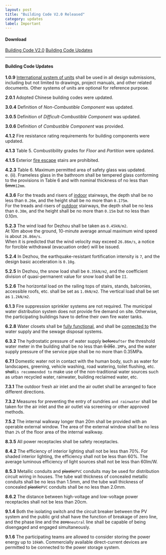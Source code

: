 ```yaml
---
layout: post
title: "Building Code V2.0 Released"
category: updates
label: Important
---
```


#### Download

<a class="btn btn-xs btn-primary" href="{{ site.baseurl }}/assets/doc/SDC2017_Building_Code_V2.0.pdf" target="_blank">Building Code V2.0</a>
<a class="btn btn-xs btn-primary" href="{{ site.baseurl }}/assets/doc/SDC2017_Building_Code_Updates.pdf" target="_blank">Building Code Updates</a>

---

#### Building Code Updates

__1.0.9__ <u>International system of units</u> shall be used in all design submissions, including but not limited to drawings, project manuals, and other related documents. Other systems of units are optional for reference purpose.

__2.0.1__ Adopted Chinese building codes were updated.

__3.0.4__ Definition of _Non-Combustible Component_ was updated.

__3.0.5__ Definition of _Difficult-Combustible Component_ was updated.

__3.0.6__ Definition of _Combustible Component_ was provided.

__4.1.2__ Fire resistance rating requirements for building components were updated.

__4.1.3__ Table 5. Combustibility grades for _Floor_ and _Partition_ were updated.

__4.1.5__ Exterior <u>fire escape</u> stairs are prohibited.

__4.2.3__ Table 6. Maximum permitted area of safety glass was updated.<br>
e. (ii). Frameless glass in the bathroom shall be tempered glass conforming to the provisions in Table 6 and with nominal thickness of no less than <del>5mm</del>`12mm`.

__4.3.6__ For the treads and risers of <u>indoor</u> stairways, the depth shall be no less than `0.26m`, and the height shall be no more than `0.175m`.<br>
For the treads and risers of <u>outdoor</u> stairways, the depth shall be no less than `0.30m`, and the height shall be no more than `0.15m` but no less than 0.10m.

__5.2.3__ The wind load for Dezhou shall be taken as `0.45kN/m2`.<br>
At 10m above the ground, 10-minute average annual maximum wind speed is about `26.86m/s`.<br>
When it is predicted that the wind velocity may exceed `26.86m/s`, a notice for forcible withdrawal (evacuation order) will be issued.

__5.2.4__ In Dezhou, the earthquake-resistant fortification intensity is `7`, and the design basic acceleration is `0.10g`.

__5.2.5__ In Dezhou, the snow load shall be `0.35kN/m2`, and the coefficient division of quasi-permanent value for snow load shall be `II`.

__5.2.6__ The horizontal load on the railing tops of stairs, stands, balconies, accessible roofs, etc. shall be set as `1.0kN/m2`. The vertical load shall be set as `1.2kN/m2`.

__6.1.3__ Fire suppression sprinkler systems are not required. The municipal water distribution system does not provide fire demand on site. Otherwise, the participating buildings have to define their own fire water tanks.

__6.2.8__ Water closets shall be <u>fully functional</u>, and shall be <u>connected to</u> the water supply and the sewage disposal systems.

__6.3.2__ The hydrostatic pressure of water supply <del>before</del>`after` the threshold water meter in the building shall be no less than <del>0.05</del>`0.1MPa`, and the water supply pressure of the service pipe shall be no more than 0.35MPa.

__6.7.1__ Domestic water not in contact with the human body, such as water for landscapes, greening, vehicle washing, road watering, toilet flushing, etc. <del>shall</del>`is recommended to` make use of the non-traditional water sources such as urban recycled water, rainwater, building reclaimed water, etc.

__7.3.1__ The outdoor fresh air inlet and the air outlet shall be arranged to face different directions.

__7.3.2__ Measures for preventing the entry of sundries `and rainwater` shall be taken for the air inlet and the air outlet via screening or other approved methods.

__7.5.2__ The internal walkway longer than 20m shall be provided with an operable external window. The area of the external window shall be no less than `2%` of the floor area of the internal walkway.

__8.3.5__ All power receptacles shall be safety receptacles.

__8.4.2__ The efficiency of interior lighting shall not be less than 70%. For shaded interior lighting, the efficiency shall not be less than 60%. The average luminous efficiency of light sources shall not be less than 60lm/W.

__8.5.3__ Metallic conduits and <del>plastic</del>`PVC` conduits may be used for distribution circuit wiring in houses. The tube wall thickness of concealed metallic conduits shall be no less than 1.5mm, and the tube wall thickness of concealed <del>plastic</del>`PVC` conduits shall be no less than 2.0mm.

__8.6.2__ The distance between high-voltage and low-voltage power receptacles shall not be less than 20cm.

__9.1.4__ Both the isolating switch and the circuit breaker between the PV system and the public grid shall have the function of breakage of zero line, and the phase line and the <del>zero</del>`neutral` line shall be capable of being disengaged and engaged simultaneously.

__9.1.6__ The participating teams are allowed to consider storing the power energy up to `10kWh`. Commercially available direct-current devices are permitted to be connected to the power storage system.